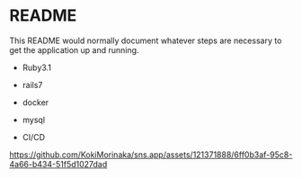 # README

This README would normally document whatever steps are necessary to get the
application up and running.

* Ruby3.1

* rails7

* docker

* mysql

* CI/CD


https://github.com/KokiMorinaka/sns.app/assets/121371888/6ff0b3af-95c8-4a66-b434-51f5d1027dad


